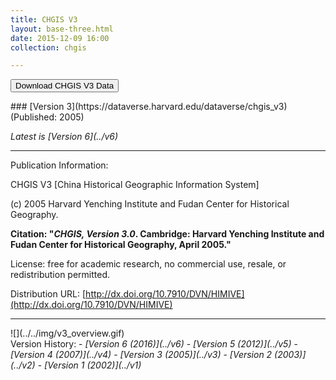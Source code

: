 ```yaml
---
title: CHGIS V3
layout: base-three.html
date: 2015-12-09 16:00
collection: chgis

---
```


<form method="get" style="display: inline;" action="https://dataverse.harvard.edu/dataverse/chgis_v3" target="_new"><button class="button">Download CHGIS V3 Data</button></form>
<p>
### [Version 3](https://dataverse.harvard.edu/dataverse/chgis_v3) (Published: 2005)

<p>
<i>Latest is [Version 6](../v6)</i>

--- 

Publication Information:

CHGIS V3 [China Historical Geographic Information System]

(c) 2005 Harvard Yenching Institute and Fudan Center for Historical Geography.

**Citation:  "_CHGIS, Version 3.0_. Cambridge: Harvard Yenching Institute  and Fudan Center for Historical Geography, April 2005."**

License: free for academic research, no commercial use, resale, or redistribution permitted.

Distribution URL: [http://dx.doi.org/10.7910/DVN/HIMIVE](http://dx.doi.org/10.7910/DVN/HIMIVE)

---
 <div class="maps">
![](../../img/v3_overview.gif)
 </div>
Version History:
- <i>[Version 6 (2016)](../v6)</i>
- <i>[Version 5 (2012)](../v5)</i>
- <i>[Version 4 (2007)](../v4)</i>
- <i>[Version 3 (2005)](../v3)</i>
- <i>[Version 2 (2003)](../v2)</i>
- <i>[Version 1 (2002)](../v1)</i>